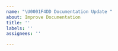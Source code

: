 ```yaml
---
name: "\U0001F4DD Documentation Update "
about: Improve Documentation
title: ''
labels: ''
assignees: ''

---
```



